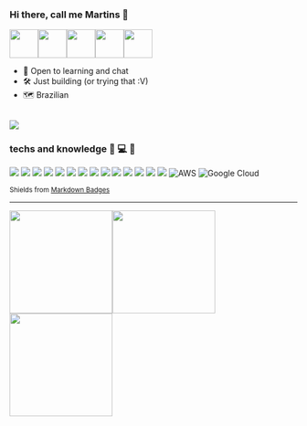 ### Hi there, call me Martins :ghost: 
[<img height="50em" src="https://images.credly.com/size/340x340/images/be8fcaeb-c769-4858-b567-ffaaa73ce8cf/image.png">](https://www.credly.com/badges/42b407ff-1ed6-4c63-91a3-c161d0c5cc17)[<img height="50em" src="https://cdn.qwiklabs.com/lgxK3TpAlbNALRuOKfnPYDtiuhplriMBS2%2FBqEpt%2BB0%3D">](https://www.qwiklabs.com/public_profiles/9cfe6470-50c8-4f4f-abb7-790277e23a87/badges/1559428)[<img height="50em" src="https://media.badgr.com/assertion-bcfba1add640ccdf61a7085ab8b09415.png">](https://api.badgr.io/public/assertions/m0Ie2_C5TH2stuXMlE_9bg)[<img height="50em" src="https://images.credly.com/size/680x680/images/27db49f3-8bae-4314-8a84-884935b569db/50_Oracle_Cloud_Infrastructure.png">](https://catalog-education.oracle.com/pls/certview/sharebadge?id=C5CBC9E7E00784C944C4D2D95E8983DA1D8E38ED1ED9D6BB7BF8F01EFB9B7A36)[<img height="50em" src="https://images.credly.com/size/340x340/images/00634f82-b07f-4bbd-a6bb-53de397fc3a6/image.png">](https://www.credly.com/earner/earned/badge/75f0bc13-d09f-4cd7-bfe2-061601e6e454)


- :eyes: Open to learning and chat 
- :hammer_and_wrench: Just building (or trying that :V)
- :world_map: Brazilian

[<img src="https://img.shields.io/badge/LinkedIn-0077B5?style=for-the-badge&logo=linkedin&logoColor=white" />](https://www.linkedin.com/in/lucasmrtins/) 
--------------
### techs and knowledge :hammer: :computer: :wrench:
<img src="https://img.shields.io/badge/python-3670A0?style=for-the-badge&logo=python&logoColor=ffdd54"/>  <img src="https://img.shields.io/badge/shell_script-%23121011.svg?style=for-the-badge&logo=gnu-bash&logoColor=white"/>  <img src="https://img.shields.io/badge/bitbucket-%230047B3.svg?style=for-the-badge&logo=bitbucket&logoColor=white"/>  <img src="https://img.shields.io/badge/github-%23121011.svg?style=for-the-badge&logo=github&logoColor=white"/>  <img src="https://img.shields.io/badge/git-%23F05033.svg?style=for-the-badge&logo=git&logoColor=white"/>  <img src="https://img.shields.io/badge/azure-%230072C6.svg?style=for-the-badge&logo=azure-devops&logoColor=white"/>  <img src="https://img.shields.io/badge/GoogleCloud-%234285F4.svg?style=for-the-badge&logo=google-cloud&logoColor=white"/>   <img src="https://img.shields.io/badge/postgres-%23316192.svg?style=for-the-badge&logo=postgresql&logoColor=white"/>  <img src="https://img.shields.io/badge/Linux-FCC624?style=for-the-badge&logo=linux&logoColor=black"/>  <img src="https://img.shields.io/badge/Ubuntu-E95420?style=for-the-badge&logo=ubuntu&logoColor=white"/>  <img src="https://img.shields.io/badge/Windows-0078D6?style=for-the-badge&logo=windows&logoColor=white"/>  <img src="https://img.shields.io/badge/docker-%230db7ed.svg?style=for-the-badge&logo=docker&logoColor=white"/>  <img src="https://img.shields.io/badge/jira-%230A0FFF.svg?style=for-the-badge&logo=jira&logoColor=white"/>  <img src="https://img.shields.io/badge/terraform-%235835CC.svg?style=for-the-badge&logo=terraform&logoColor=white"/> ![AWS](https://img.shields.io/badge/AWS-%23FF9900.svg?style=for-the-badge&logo=amazon-aws&logoColor=white) ![Google Cloud](https://img.shields.io/badge/GoogleCloud-%234285F4.svg?style=for-the-badge&logo=google-cloud&logoColor=white)

<sub>Shields from [Markdown Badges](https://ileriayo.github.io/markdown-badges/)</sub>  

------------------


<img height="180em" src="https://img1.picmix.com/output/stamp/normal/8/6/5/6/1756568_c4174.gif" /><img height="180em" src="https://github-readme-stats.vercel.app/api?username=lcs-martins&show_icons=true&hide_border=true&hide_rank=true" /> <img height="180em" src="https://github-readme-stats.vercel.app/api/top-langs/?username=lcs-martins&layout=compact&hide_border=true" />  






